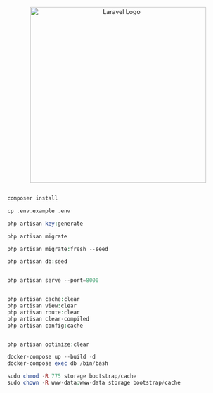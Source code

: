 <p align="center"><a href="https://laravel.com" target="_blank"><img src="https://raw.githubusercontent.com/laravel/art/master/logo-lockup/5%20SVG/2%20CMYK/1%20Full%20Color/laravel-logolockup-cmyk-red.svg" width="400" alt="Laravel Logo"></a></p>

```php

composer install

cp .env.example .env

php artisan key:generate

php artisan migrate

php artisan migrate:fresh --seed

php artisan db:seed


php artisan serve --port=8000


php artisan cache:clear
php artisan view:clear
php artisan route:clear
php artisan clear-compiled
php artisan config:cache


php artisan optimize:clear

docker-compose up --build -d
docker-compose exec db /bin/bash

sudo chmod -R 775 storage bootstrap/cache
sudo chown -R www-data:www-data storage bootstrap/cache



````
